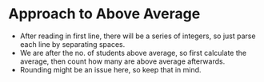  # Approach to Above Average

- After reading in first line, there will be a series of integers, so just parse each line by separating spaces.
- We are after the no. of students above average, so first calculate the average, then count how many are above average afterwards.
- Rounding might be an issue here, so keep that in mind.

